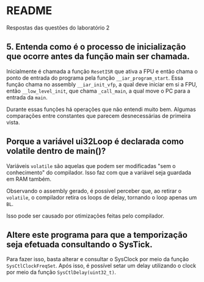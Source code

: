 # README

Respostas das questões do laboratório 2

## 5. Entenda como é o processo de inicialização que ocorre antes da função main ser chamada.

Inicialmente é chamada a função `ResetISR` que ativa a FPU e então chama o ponto de entrada do programa pela função `__iar_program_start`.
Essa função chama no assembly `__iar_init_vfp`, a qual deve iniciar em si a FPU, então `__low_level_init`, que chama `_call_main`, a qual move o PC para a entrada da `main`.

Durante essas funções há operações que não entendi muito bem.
Algumas comparações entre constantes que parecem desnecessárias de primeira vista.

## Porque a variável ui32Loop é declarada como volatile dentro de main()?

Variáveis `volatile` são aquelas que podem ser modificadas "sem o conhecimento" do compilador.
Isso faz com que a variável seja guardada em RAM também.

Observando o assembly gerado, é possível perceber que, ao retirar o `volatile`, o compilador retira os loops de delay, tornando o loop apenas um `BL`.

Isso pode ser causado por otimizações feitas pelo compilador.

## Altere este programa para que a temporização seja efetuada consultando o SysTick.

Para fazer isso, basta alterar e consultar o SysClock por meio da função `SysCtlClockFreqSet`.
Após isso, é possível setar um delay utilizando o clock por meio da função `SysCtlDelay(uint32_t)`.
